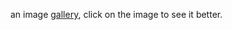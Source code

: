 an image [gallery](https://codepen.io/ahmed751995/full/gOYmPbL), click on the image to see it better. 
